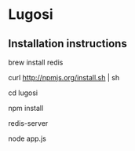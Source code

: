 # Lugosi

## Installation instructions

brew install redis

curl http://npmjs.org/install.sh | sh

cd lugosi

npm install

redis-server

node app.js